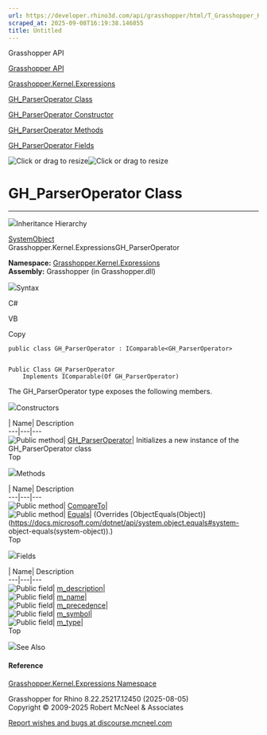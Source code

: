 ```yaml
---
url: https://developer.rhino3d.com/api/grasshopper/html/T_Grasshopper_Kernel_Expressions_GH_ParserOperator.htm
scraped_at: 2025-09-08T16:19:38.146855
title: Untitled
---
```


Grasshopper API

[Grasshopper API](../html/723c01da-9986-4db2-8f53-6f3a7494df75.htm
"Grasshopper API")

[Grasshopper.Kernel.Expressions](../html/N_Grasshopper_Kernel_Expressions.htm
"Grasshopper.Kernel.Expressions")

[GH_ParserOperator
Class](../html/T_Grasshopper_Kernel_Expressions_GH_ParserOperator.htm
"GH_ParserOperator Class")

[GH_ParserOperator Constructor
](../html/M_Grasshopper_Kernel_Expressions_GH_ParserOperator__ctor.htm
"GH_ParserOperator Constructor ")

[GH_ParserOperator
Methods](../html/Methods_T_Grasshopper_Kernel_Expressions_GH_ParserOperator.htm
"GH_ParserOperator Methods")

[GH_ParserOperator
Fields](../html/Fields_T_Grasshopper_Kernel_Expressions_GH_ParserOperator.htm
"GH_ParserOperator Fields")

![Click or drag to resize](../icons/TocOpen.gif)![Click or drag to
resize](../icons/TocClose.gif)

# GH_ParserOperator Class  
  
---  
  
![](../icons/SectionExpanded.png)Inheritance Hierarchy

[SystemObject](https://docs.microsoft.com/dotnet/api/system.object)  
Grasshopper.Kernel.ExpressionsGH_ParserOperator  

**Namespace:**
[Grasshopper.Kernel.Expressions](N_Grasshopper_Kernel_Expressions.htm)  
**Assembly:** Grasshopper (in Grasshopper.dll)

![](../icons/SectionExpanded.png)Syntax

C#

VB

Copy

    
    
    public class GH_ParserOperator : IComparable<GH_ParserOperator>
    
    
    Public Class GH_ParserOperator
    	Implements IComparable(Of GH_ParserOperator)

The GH_ParserOperator type exposes the following members.

![](../icons/SectionExpanded.png)Constructors

| Name| Description  
---|---|---  
![Public method](../icons/pubmethod.gif)|
[GH_ParserOperator](M_Grasshopper_Kernel_Expressions_GH_ParserOperator__ctor.htm)|
Initializes a new instance of the GH_ParserOperator class  
Top

![](../icons/SectionExpanded.png)Methods

| Name| Description  
---|---|---  
![Public method](../icons/pubmethod.gif)|
[CompareTo](M_Grasshopper_Kernel_Expressions_GH_ParserOperator_CompareTo.htm)|  
![Public method](../icons/pubmethod.gif)|
[Equals](M_Grasshopper_Kernel_Expressions_GH_ParserOperator_Equals.htm)|
(Overrides
[ObjectEquals(Object)](https://docs.microsoft.com/dotnet/api/system.object.equals#system-
object-equals\(system-object\)).)  
Top

![](../icons/SectionExpanded.png)Fields

| Name| Description  
---|---|---  
![Public field](../icons/pubfield.gif)|
[m_description](F_Grasshopper_Kernel_Expressions_GH_ParserOperator_m_description.htm)|  
![Public field](../icons/pubfield.gif)|
[m_name](F_Grasshopper_Kernel_Expressions_GH_ParserOperator_m_name.htm)|  
![Public field](../icons/pubfield.gif)|
[m_precedence](F_Grasshopper_Kernel_Expressions_GH_ParserOperator_m_precedence.htm)|  
![Public field](../icons/pubfield.gif)|
[m_symbol](F_Grasshopper_Kernel_Expressions_GH_ParserOperator_m_symbol.htm)|  
![Public field](../icons/pubfield.gif)|
[m_type](F_Grasshopper_Kernel_Expressions_GH_ParserOperator_m_type.htm)|  
Top

![](../icons/SectionExpanded.png)See Also

#### Reference

[Grasshopper.Kernel.Expressions
Namespace](N_Grasshopper_Kernel_Expressions.htm)

Grasshopper for Rhino 8.22.25217.12450 (2025-08-05)  
Copyright © 2009-2025 Robert McNeel & Associates

[Report wishes and bugs at
discourse.mcneel.com](https://discourse.mcneel.com/c/grasshopper)

